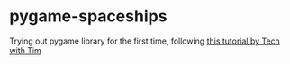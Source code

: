 # pygame-spaceships

Trying out pygame library for the first time, following [this tutorial by Tech with Tim](https://www.youtube.com/watch?v=jO6qQDNa2UY&list=PLI0hVvtsuBWTirDGnG5tbT30C5AgpNcmJ&index=7&t=4732s)
